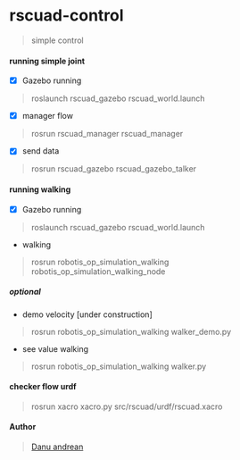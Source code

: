 # rscuad-control
> simple control

#### running simple joint
- [x] Gazebo running
> roslaunch rscuad_gazebo rscuad_world.launch
- [x] manager flow
> rosrun rscuad_manager rscuad_manager
- [x] send data
> rosrun rscuad_gazebo rscuad_gazebo_talker


#### running walking
- [x] Gazebo running
> roslaunch rscuad_gazebo rscuad_world.launch

- walking
> rosrun robotis_op_simulation_walking robotis_op_simulation_walking_node

##### optional
- demo velocity [under construction]
> rosrun robotis_op_simulation_walking walker_demo.py

- see value walking
> rosrun robotis_op_simulation_walking walker.py


#### checker flow urdf
> rosrun xacro xacro.py src/rscuad/urdf/rscuad.xacro 

#### Author
> <a href="https://me-danuandrean.github.io/">Danu andrean </a>
